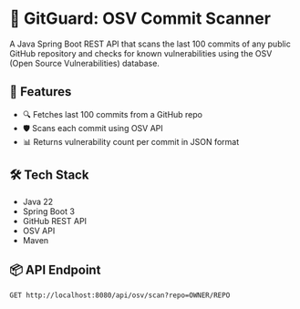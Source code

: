 # 🔐 GitGuard: OSV Commit Scanner

A Java Spring Boot REST API that scans the last 100 commits of any public GitHub repository and checks for known vulnerabilities using the OSV (Open Source Vulnerabilities) database.

## 🚀 Features

- 🔍 Fetches last 100 commits from a GitHub repo
- 🛡️ Scans each commit using OSV API
- 📊 Returns vulnerability count per commit in JSON format

## 🛠️ Tech Stack

- Java 22  
- Spring Boot 3  
- GitHub REST API  
- OSV API  
- Maven

## 📦 API Endpoint

```http
GET http://localhost:8080/api/osv/scan?repo=OWNER/REPO

